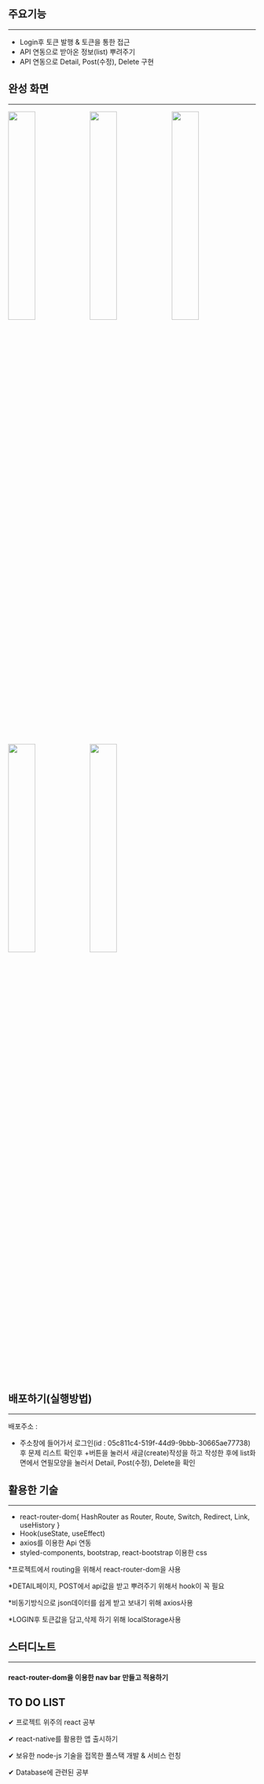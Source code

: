 ## 주요기능
----------
* Login후 토큰 발행 & 토큰을 통한 접근
* API 연동으로 받아온 정보(list) 뿌려주기
* API 연동으로 Detail, Post(수정), Delete 구현 

## 완성 화면
----------
<img src="https://user-images.githubusercontent.com/67583080/99089796-1b584000-2611-11eb-9196-3766703d8723.PNG" width="33%"><img src="https://user-images.githubusercontent.com/67583080/99090410-f4e6d480-2611-11eb-8bdf-e1dc0045bc17.PNG" width="33%"><img src="https://user-images.githubusercontent.com/67583080/99090411-f57f6b00-2611-11eb-8312-534e9e5f4298.PNG" width="33%">
<img src="https://user-images.githubusercontent.com/67583080/99090413-f6180180-2611-11eb-99ef-c12396b3b860.PNG" width="33%"><img src="https://user-images.githubusercontent.com/67583080/99090415-f6b09800-2611-11eb-9342-2f24006d6430.PNG" width="33%">

## 배포하기(실행방법)
----------
배포주소 : 
* 주소창에 들어가서 로그인(id : 05c811c4-519f-44d9-9bbb-30665ae77738)후 문제 리스트 확인후 +버튼을 눌러서
  새글(create)작성을 하고 작성한 후에 list화면에서 연필모양을 눌러서 Detail, Post(수정), Delete을 확인

## 활용한 기술
----------
* react-router-dom{ HashRouter as Router, Route, Switch, Redirect, Link, useHistory }
* Hook(useState, useEffect)
* axios를 이용한 Api 연동
* styled-components, bootstrap, react-bootstrap 이용한 css

*프로젝트에서 routing을 위해서 react-router-dom을 사용

*DETAIL페이지, POST에서 api값을 받고 뿌려주기 위해서 hook이 꼭 필요

*비동기방식으로 json데이터를 쉽게 받고 보내기 위해 axios사용

*LOGIN후 토큰값을 담고,삭제 하기 위해 localStorage사용

## 스터디노트
------------
#### react-router-dom을 이용한 nav bar 만들고 적용하기

## TO DO LIST
✔︎ 프로젝트 위주의 react 공부

✔︎ react-native를 활용한 앱 출시하기

✔︎ 보유한 node-js 기술을 접목한 풀스택 개발 & 서비스 런칭

✔︎ Database에 관련된 공부
